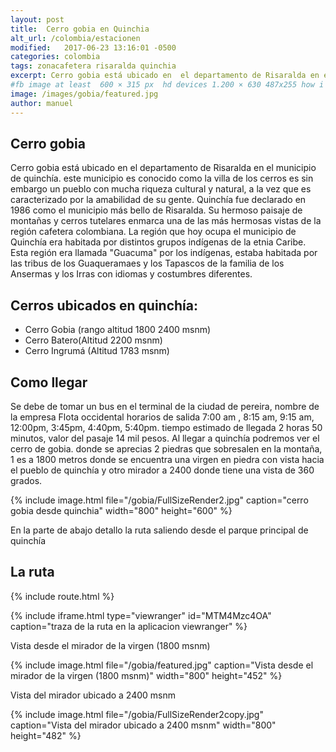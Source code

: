 ```yaml
---
layout: post
title:  Cerro gobia en Quinchia
alt_url: /colombia/estacionen
modified:   2017-06-23 13:16:01 -0500
categories: colombia 
tags: zonacafetera risaralda quinchia
excerpt: Cerro gobia está ubicado en  el departamento de Risaralda en el municipio de quinchía. este municipio es  conocido como la villa de los cerros  es sin embargo un pueblo con mucha riqueza cultural y natural, a la vez que es caracterizado por la amabilidad de su gente.
#fb image at least  600 × 315 px  hd devices 1.200 × 630 487x255 how i see it
image: /images/gobia/featured.jpg
author: manuel
---
```


## Cerro gobia

Cerro gobia está ubicado en  el departamento de Risaralda en el municipio de quinchía. este municipio es  conocido como la villa de los cerros  es sin embargo un pueblo con mucha riqueza cultural y natural, a la vez que es caracterizado por la amabilidad de su gente.
Quinchía fue declarado en 1986 como el  municipio más bello de Risaralda. Su hermoso paisaje de montañas y cerros tutelares enmarca una de las más hermosas vistas de la región cafetera colombiana. 
La región que hoy ocupa el municipio de Quinchía era habitada por distintos grupos indígenas de la etnia Caribe. Esta región era llamada "Guacuma" por los indígenas, estaba habitada por las tribus de los Guaqueramaes y los Tapascos de la familia de los Ansermas y los Irras con idiomas y costumbres diferentes.

## Cerros ubicados en quinchía:
- Cerro Gobia (rango altitud  1800  2400 msnm)
- Cerro Batero(Altitud 2200 msnm)
- Cerro Ingrumá (Altitud 1783 msnm)

## Como llegar

Se debe de tomar un bus en el terminal de la ciudad de pereira, nombre de la empresa Flota occidental horarios de salida 7:00 am , 8:15 am, 9:15 am, 12:00pm, 3:45pm,  4:40pm, 5:40pm. tiempo estimado de llegada 2 horas 50 minutos,  valor del pasaje 14 mil pesos. 
Al llegar a quinchía podremos ver el cerro de gobia.
donde se aprecias 2 piedras que sobresalen en la montaña, 1 es a 1800 metros donde se encuentra una virgen en piedra con vista hacia el pueblo de quinchía  y otro mirador a 2400 donde tiene una vista de 360 grados.

{% include image.html 
   file="/gobia/FullSizeRender2.jpg" 
   caption="cerro gobia desde quinchia"
   width="800"
   height="600"
%} 

En la parte de abajo detallo la ruta saliendo desde el parque principal de quinchía 

## La ruta

{% include route.html %} 


{% include iframe.html
    type="viewranger"
    id="MTM4Mzc4OA"
    caption="traza de la ruta en la aplicacion viewranger"
%}

Vista desde el mirador de la virgen (1800 msnm)

{% include image.html 
   file="/gobia/featured.jpg" 
   caption="Vista desde el mirador de la virgen (1800 msnm)"
   width="800"
   height="452"
%} 

Vista del mirador ubicado a 2400 msnm

{% include image.html 
   file="/gobia/FullSizeRender2copy.jpg" 
   caption="Vista del mirador ubicado a 2400 msnm"
   width="800"
   height="482"
%} 

